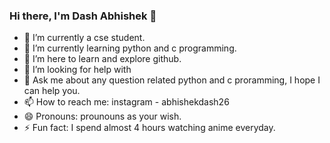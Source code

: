 ### Hi there, I'm Dash Abhishek 👋

- 🔭 I’m currently a cse student.
- 🌱 I’m currently learning python and c programming.
- 👯 I’m here to learn and explore github.
- 🤔 I’m looking for help with 
- 💬 Ask me about any question related python and c proramming, I hope I   can help you.
- 📫 How to reach me: instagram - abhishekdash26
- 😄 Pronouns: prounouns as your wish.
- ⚡ Fun fact: I spend almost 4 hours watching anime everyday.
